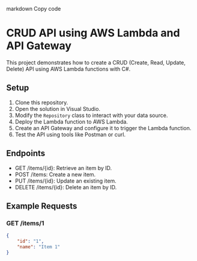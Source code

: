 markdown
Copy code
# CRUD API using AWS Lambda and API Gateway

This project demonstrates how to create a CRUD (Create, Read, Update, Delete) API using AWS Lambda functions with C#.

## Setup

1. Clone this repository.
2. Open the solution in Visual Studio.
3. Modify the `Repository` class to interact with your data source.
4. Deploy the Lambda function to AWS Lambda.
5. Create an API Gateway and configure it to trigger the Lambda function.
6. Test the API using tools like Postman or curl.

## Endpoints

- GET /items/{id}: Retrieve an item by ID.
- POST /items: Create a new item.
- PUT /items/{id}: Update an existing item.
- DELETE /items/{id}: Delete an item by ID.

## Example Requests

### GET /items/1

```json
{
    "id": "1",
    "name": "Item 1"
}
